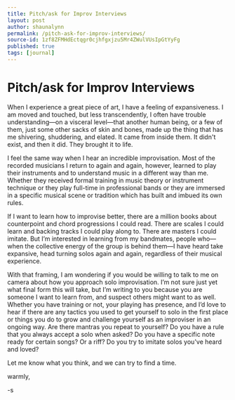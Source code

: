 ```yaml
---
title: Pitch/ask for Improv Interviews
layout: post
author: shaunalynn
permalink: /pitch-ask-for-improv-interviews/
source-id: 1zf8ZFMHdEctqgr0cjhfgxjzu5Mr4ZWulVUsIpGtYyFg
published: true
tags: [journal]
---
```


# Pitch/ask for Improv Interviews

When I experience a great piece of art, I have a feeling of expansiveness. I am moved and touched, but less transcendently, I often have trouble understanding—on a visceral level—that another human being, or a few of them, just some other sacks of skin and bones, made up the thing that has me shivering, shuddering, and elated. It came from inside them. It didn't exist, and then it did. They brought it to life. 

I feel the same way when I hear an incredible improvisation. Most of the recorded musicians I return to again and again, however, learned to play their instruments and to understand music in a different way than me. Whether they received formal training in music theory or instrument technique or they play full-time in professional bands or they are immersed in a specific musical scene or tradition which has built and imbued its own rules.

If I want to learn how to improvise better, there are a million books about counterpoint and chord progressions I could read. There are scales I could learn and backing tracks I could play along to. There are masters I could imitate. But I’m interested in learning from my bandmates, people who—when the collective energy of the group is behind them—I have heard take expansive, head turning solos again and again, regardless of their musical experience.

With that framing, I am wondering if you would be willing to talk to me on camera about how you approach solo improvisation. I’m not sure just yet what final form this will take, but I’m writing to you because you are someone I want to learn from, and suspect others might want to as well. Whether you have training or not, your playing has presence, and I’d love to hear if there are any tactics you used to get yourself to solo in the first place or things you do to grow and challenge yourself as an improviser in an ongoing way. Are there mantras you repeat to yourself? Do you have a rule that you always accept a solo when asked? Do you have a specific note ready for certain songs? Or a riff? Do you try to imitate solos you've heard and loved?

Let me know what you think, and we can try to find a time.

warmly, 

-s